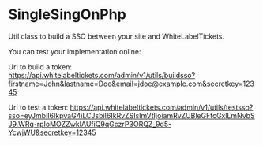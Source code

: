 # SingleSingOnPhp
Util class to build a SSO between your site and WhiteLabelTickets.

You can test your implementation online:

Url to build a token:
https://api.whitelabeltickets.com/admin/v1/utils/buildsso?firstname=John&lastname=Doe&email=jdoe@example.com&secretkey=12345

Url to test a token:
https://api.whitelabeltickets.com/admin/v1/utils/testsso?sso=eyJmbiI6IkpvaG4iLCJsbiI6IkRvZSIsImVtIjoiamRvZUBleGFtcGxlLmNvbSJ9.WRq-rpIoMOZZwkIAUfiQ9qGczrP3ORQZ_9d5-YcwjWU&secretkey=12345
